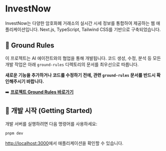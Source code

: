 # InvestNow

InvestNow는 다양한 암호화폐 거래소의 실시간 시세 정보를 통합하여 제공하는 웹 애플리케이션입니다. Next.js, TypeScript, Tailwind CSS를 기반으로 구축되었습니다.

## 📜 Ground Rules

이 프로젝트는 AI 에이전트와의 협업을 통해 개발됩니다. 코드 생성, 수정, 분석 등 모든 개발 작업은 아래 `ground-rules` 디렉토리의 문서를 최우선으로 따릅니다.

**새로운 기능을 추가하거나 코드를 수정하기 전에, 관련 `ground-rules` 문서를 반드시 확인해주시기 바랍니다.**

➡️ **[프로젝트 Ground Rules 바로가기](./ground-rules/00_introduction.md)**

## 🚀 개발 시작 (Getting Started)

개발 서버를 실행하려면 다음 명령어를 사용하세요:

```bash
pnpm dev
```

[http://localhost:3000](http://localhost:3000)에서 애플리케이션을 확인할 수 있습니다.